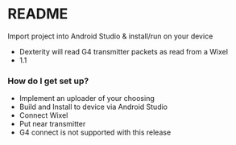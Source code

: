 # README #

Import project into Android Studio & install/run on your device

* Dexterity will read G4 transmitter packets as read from a Wixel
* 1.1

### How do I get set up? ###
* Implement an uploader of your choosing
* Build and Install to device via Android Studio
* Connect Wixel
* Put near transmitter
* G4 connect is not supported with this release

